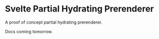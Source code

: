 # Svelte Partial Hydrating Prerenderer

A proof of concept partial hydrating prerenderer.

Docs coming tomorrow.

